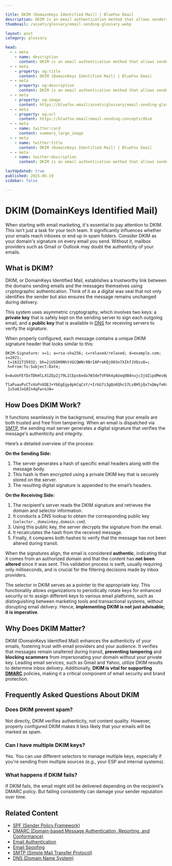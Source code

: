 ```yaml
---

title: DKIM (DomainKeys Identified Mail) | BlueFox Email
description: DKIM is an email authentication method that allows senders to digitally sign emails using a private key. Learn how it works, see examples, and understand its importance for email security.
thumbnail: /assets/glossary/email-sending-glossary.webp

layout: post
category: glossary

head:
  - - meta
    - name: description
      content: DKIM is an email authentication method that allows senders to digitally sign emails using a private key. Learn how it works, see examples, and understand its importance for email security.
  - - meta
    - property: og:title
      content: DKIM (DomainKeys Identified Mail) | BlueFox Email
  - - meta
    - property: og:description
      content: DKIM is an email authentication method that allows senders to digitally sign emails using a private key. Learn how it works, see examples, and understand its importance for email security.
  - - meta
    - property: og:image
      content: https://bluefox.email/assets/glossary/email-sending-glossary.webp
  - - meta
    - property: og:url
      content: https://bluefox.email/email-sending-concepts/dkim
  - - meta
    - name: twitter:card
      content: summary_large_image
  - - meta
    - name: twitter:title
      content: DKIM (DomainKeys Identified Mail) | BlueFox Email
  - - meta
    - name: twitter:description
      content: DKIM is an email authentication method that allows senders to digitally sign emails using a private key. Learn how it works, see examples, and understand its importance for email security.

lastUpdated: true
published: 2025-05-19
sidebar: false

---
```



# DKIM (DomainKeys Identified Mail)

When starting with email marketing, it's essential to pay attention to DKIM. This isn't just a task for your tech team. It significantly influences whether your emails reach inboxes or end up in spam folders. Consider DKIM as your domain's signature on every email you send. Without it, mailbox providers such as Gmail or Outlook may doubt the authenticity of your emails.


## What is DKIM?

DKIM, or DomainKeys Identified Mail, establishes a trustworthy link between the domains sending emails and the messages themselves using cryptographic authentication. Think of it as a digital wax seal that not only identifies the sender but also ensures the message remains unchanged during delivery.

This system uses asymmetric cryptography, which involves two keys: a **private key** that is safely kept on the sending server to sign each outgoing email, and a **public key** that is available in [DNS](/email-sending-concepts/dns) for receiving servers to verify the signature.

When properly configured, each message contains a unique DKIM signature header that looks similar to this:

```
DKIM-Signature: v=1; a=rsa-sha256; c=relaxed/relaxed; d=example.com; s=2021;
 t=1632735932; bh=2jUSOH9NhtVGCQWNr9BrIAPreKQjO6Sn7XIkfJVOzv8=;
 h=From:To:Subject:Date;
 b=AuUoFEfDxTDkHlLXSZEpZj79LICEps6eda7W3deTVFOk4yAUoqOB4nujc3jUZipdMes0pOT8QTr
 TlaPuauPvCTvXoPnXOEJ+YbEgEgy4pkCqCsY/+IrbG7i3gQsKQhcS7Ls8H5jQx7xQmyfeKdE9pm8O
 1v5a8JxG8In4qFwreJA=
```

## How Does DKIM Work?

It functions seamlessly in the background, ensuring that your emails are both trusted and free from tampering. When an email is dispatched via [SMTP](/email-sending-concepts/smtp.md), the sending mail server generates a digital signature that verifies the message's authenticity and integrity.

Here’s a detailed overview of the process:

**On the Sending Side:**
1. The server generates a hash of specific email headers along with the message body.
2. This hash is then encrypted using a private DKIM key that is securely stored on the server.
3. The resulting digital signature is appended to the email’s headers.

**On the Receiving Side:**
1. The recipient's server reads the DKIM signature and retrieves the domain and selector information.
2. It conducts a DNS lookup to obtain the corresponding public key (`selector._domainkey.domain.com`).
3. Using this public key, the server decrypts the signature from the email.
4. It recalculates the hash from the received message.
5. Finally, it compares both hashes to verify that the message has not been altered during transit.

When the signatures align, the email is considered **authentic**, indicating that it comes from an authorized domain and that the content has **not been altered** since it was sent. This validation process is swift, usually requiring only milliseconds, and is crucial for the filtering decisions made by inbox providers.

The selector in DKIM serves as a pointer to the appropriate key. This functionality allows organizations to periodically rotate keys for enhanced security or to assign different keys to various email platforms, such as distinguishing between marketing tools and transactional systems, without disrupting email delivery. Hence, **implementing DKIM is not just advisable; it is imperative**.

## Why Does DKIM Matter?

DKIM (DomainKeys Identified Mail) enhances the authenticity of your emails, fostering trust with email providers and your audience. It verifies that messages remain unaltered during transit, **preventing tampering** and **blocking scammers** from impersonating your domain without your private key. Leading email services, such as Gmail and Yahoo, utilize DKIM results to determine inbox delivery. Additionally, **DKIM is vital for supporting [DMARC](/email-sending-concepts/dmarc.md)** policies, making it a critical component of email security and brand protection.

## Frequently Asked Questions About DKIM

### Does DKIM prevent spam?
Not directly, DKIM verifies authenticity, not content quality. However, properly configured DKIM makes it less likely that your emails will be marked as spam. 

### Can I have multiple DKIM keys?
Yes. You can use different selectors to manage multiple keys, especially if you're sending from multiple sources (e.g., your ESP and internal systems).

### What happens if DKIM fails?
If DKIM fails, the email might still be delivered depending on the recipient's DMARC policy. But failing consistently can damage your sender reputation over time.




## Related Content

- [SPF (Sender Policy Framework)](/email-sending-concepts/spf)
- [DMARC (Domain-based Message Authentication, Reporting, and Conformance)](/email-sending-concepts/dmarc)
- [Email Authentication](/email-sending-concepts/email-authentication)
- [Email Spoofing](/email-sending-concepts/email-spoofing)
- [SMTP (Simple Mail Transfer Protocol)](/email-sending-concepts/smtp)
- [DNS (Domain Name System)](/email-sending-concepts/dns)

<GlossaryCTA />
